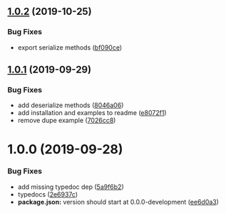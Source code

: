## [1.0.2](https://github.com/etclabscore/eserialize/compare/1.0.1...1.0.2) (2019-10-25)


### Bug Fixes

* export serialize methods ([bf090ce](https://github.com/etclabscore/eserialize/commit/bf090ce456d1ef4dbeea4166b7aa666a9a8ef887))

## [1.0.1](https://github.com/etclabscore/eserialize/compare/1.0.0...1.0.1) (2019-09-29)


### Bug Fixes

* add deserialize methods ([8046a06](https://github.com/etclabscore/eserialize/commit/8046a06))
* add installation and examples to readme ([e8072f1](https://github.com/etclabscore/eserialize/commit/e8072f1))
* remove dupe example ([7026cc8](https://github.com/etclabscore/eserialize/commit/7026cc8))

# 1.0.0 (2019-09-28)


### Bug Fixes

* add missing typedoc dep ([5a9f6b2](https://github.com/etclabscore/eserialize/commit/5a9f6b2))
* typedocs ([2e6937c](https://github.com/etclabscore/eserialize/commit/2e6937c))
* **package.json:** version should start at 0.0.0-development ([ee6d0a3](https://github.com/etclabscore/eserialize/commit/ee6d0a3))
